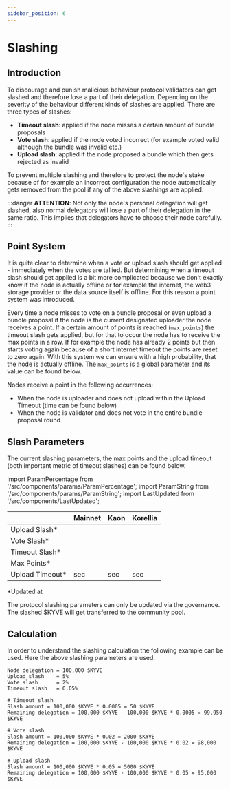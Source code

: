```yaml
---
sidebar_position: 6
---
```


# Slashing

## Introduction

To discourage and punish malicious behaviour protocol validators can get slashed and therefore lose a part of their
delegation.
Depending on the severity of the behaviour different kinds of slashes are applied. There are three types of slashes:

- **Timeout slash**: applied if the node misses a certain amount of bundle proposals
- **Vote slash**: applied if the node voted incorrect (for example voted valid although the bundle was invalid
  etc.)
- **Upload slash**: applied if the node proposed a bundle which then gets rejected as invalid

To prevent multiple slashing and therefore to protect the node's stake because of for example an incorrect configuration
the node automatically
gets removed from the pool if any of the above slashings are applied.

:::danger
**ATTENTION**: Not only the node's personal delegation will get slashed, also normal delegators will lose a part of
their delegation in the same ratio. This implies that delegators have to choose their node carefully.
:::

## Point System

It is quite clear to determine when a vote or upload slash should get applied - immediately when the votes are tallied.
But determining when a timeout slash
should get applied is a bit more complicated because we don't exactly know if the node is actually offline or for
example the internet, the web3 storage provider
or the data source itself is offline. For this reason a point system was introduced.

Every time a node misses to vote on a bundle proposal or even upload a bundle proposal
if the node is the current designated uploader the node receives a point. If a certain amount of points is
reached (`max_points`) the timeout slash gets applied, but for that to occur
the node has to receive the max points in a row. If for example the node has already 2 points but then starts voting
again because of a short internet timeout the points
are reset to zero again. With this system we can ensure with a high probability, that the node is actually offline.
The `max_points` is a global parameter and its value can be found below.

Nodes receive a point in the following occurrences:

- When the node is uploader and does not upload within the Upload Timeout (time can be found below)
- When the node is validator and does not vote in the entire bundle proposal round

## Slash Parameters

The current slashing parameters, the max points and the upload timeout (both important metric of timeout slashes) can be found below.

import ParamPercentage from '/src/components/params/ParamPercentage';
import ParamString from '/src/components/params/ParamString';
import LastUpdated from '/src/components/LastUpdated';

|                  | Mainnet                                                                      | Kaon                                                                         | Korellia                                                                         |
| ---------------- | ---------------------------------------------------------------------------- | ---------------------------------------------------------------------------- | -------------------------------------------------------------------------------- |
| Upload Slash\*   | <ParamPercentage network="kyve" module="delegation" param="upload_slash" />  | <ParamPercentage network="kaon" module="delegation" param="upload_slash" />  | <ParamPercentage network="korellia" module="delegation" param="upload_slash" />  |
| Vote Slash\*     | <ParamPercentage network="kyve" module="delegation" param="vote_slash" />    | <ParamPercentage network="kaon" module="delegation" param="vote_slash" />    | <ParamPercentage network="korellia" module="delegation" param="vote_slash" />    |
| Timeout Slash\*  | <ParamPercentage network="kyve" module="delegation" param="timeout_slash" /> | <ParamPercentage network="kaon" module="delegation" param="timeout_slash" /> | <ParamPercentage network="korellia" module="delegation" param="timeout_slash" /> |
| Max Points\*     | <ParamString network="kyve" module="bundles" param="max_points" />           | <ParamString network="kaon" module="bundles" param="max_points" />           | <ParamString network="korellia" module="bundles" param="max_points" />           |
| Upload Timeout\* | <ParamString network="kyve" module="bundles" param="upload_timeout" /> sec   | <ParamString network="kaon" module="bundles" param="upload_timeout" /> sec   | <ParamString network="korellia" module="bundles" param="upload_timeout" /> sec   |

\*Updated at **<LastUpdated />**

The protocol slashing parameters can only be updated via the governance. The slashed $KYVE will get transferred to the community pool.

## Calculation

In order to understand the slashing calculation the following example can be used. Here the above slashing parameters
are used.

```
Node delegation = 100,000 $KYVE
Upload slash    = 5%
Vote slash      = 2%
Timeout slash   = 0.05%

# Timeout slash
Slash amount = 100,000 $KYVE * 0.0005 = 50 $KYVE
Remaining delegation = 100,000 $KYVE - 100,000 $KYVE * 0.0005 = 99,950 $KYVE

# Vote slash
Slash amount = 100,000 $KYVE * 0.02 = 2000 $KYVE
Remaining delegation = 100,000 $KYVE - 100,000 $KYVE * 0.02 = 98,000 $KYVE

# Upload slash
Slash amount = 100,000 $KYVE * 0.05 = 5000 $KYVE
Remaining delegation = 100,000 $KYVE - 100,000 $KYVE * 0.05 = 95,000 $KYVE
```
